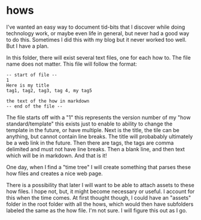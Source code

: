 hows
====

I've wanted an easy way to document tid-bits that I discover while doing technology work, or maybe even life in general, but never had a good way to do this. Sometimes I did this with my blog but it never worked too well. But I have a plan.

In this folder, there will exist several text files, one for each how to. The file name does not matter. This file will follow the format:
```
-- start of file --  
1  
Here is my title  
tag1, tag2, tag3, tag 4, my tag5  
  
the text of the how in markdown  
-- end of the file --
```
The file starts off with a "1" this represents the version number of my "how standard/template" this exists just to enable to ability to change the template in the future, or have multiple. Next is the title, the tile can be anything, but cannot contain line breaks. The title will probabably ultimately be a web link in the future. Then there are tags, the tags are comma delimited and must not have line breaks. Then a blank line, and then text which will be in markdown. And that is it!

One day, when I find a "time tree" I will create something that parses these how files and creates a nice web page.

There is a possibility that later I will want to be able to attach assets to these how files. I hope not, but, it might become necessary or useful. I account for this when the time comes. At first thought though, I could have an "assets" folder in the root folder with all the hows, which would then have subfolders labeled the same as the how file. I'm not sure. I will figure this out as I go.
